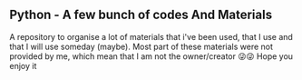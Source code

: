 ## Python - A few bunch of codes And Materials


A repository to organise a lot of materials that i've been used, that I use and that I will use someday (maybe). Most part of these materials were not provided by me, which mean that I am not the owner/creator 😜😜 Hope you enjoy it
